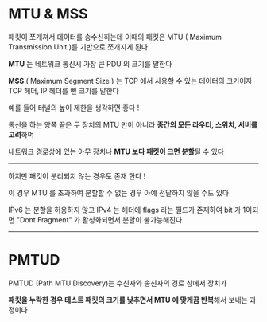 # MTU & MSS

패킷이 쪼개져서 데이터를 송수신하는데 이때의 패킷은 MTU ( Maximum Transmission Unit )를 기반으로 쪼개지게 된다

**MTU** 는 네트워크 통신시 가장 큰 PDU 의 크기를 말한다

**MSS** ( Maximum Segment Size ) 는 TCP 에서 사용할 수 있는 데이터의 크기이자
TCP 헤더, IP 헤더를 뺀 크기를 말한다

예를 들어 터널의 높이 제한을 생각하면 좋다 !

통신을 하는 양쪽 끝은 두 장치의 MTU 만이 아니라 **중간의 모든 라우터, 스위치, 서버를 고려**하며 

네트워크 경로상에 있는 아무 장치나 **MTU 보다 패킷이 크면 분할**될 수 있다

---

하지만 패킷이 분리되지 않는 경우도 존재 한다 !

이 경우 MTU 를 초과하여 분할할 수 없는 경우 아예 전달하지 않을 수도 있다

IPv6 는 분할을 허용하지 않고 IPv4 는 헤더에 flags 라는 필드가 존재하여
bit 가 1이되면 "Dont Fragment" 가 활성화되면서 분할이 불가능해진다

---

# PMTUD

PMTUD (Path MTU Discovery)는 수신자와 송신자의 경로 상에서 장치가 

**패킷을 누락한 경우 테스트 패킷의 크기를 낮추면서 MTU 에 맞게끔 반복**해서 보내는 과정이다
